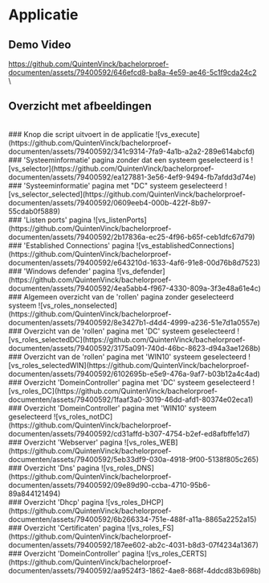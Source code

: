 # Applicatie

## Demo Video
https://github.com/QuintenVinck/bachelorproef-documenten/assets/79400592/646efcd8-ba8a-4e59-ae46-5c1f9cda24c2
\
\
## Overzicht met afbeeldingen
<br>
### Knop die script uitvoert in de applicatie
![vs_execute](https://github.com/QuintenVinck/bachelorproef-documenten/assets/79400592/341c9314-7fa9-4a1b-a2a2-289e614abcfd)
<br>
### 'Systeeminformatie' pagina zonder dat een systeem geselecteerd is
![vs_selector](https://github.com/QuintenVinck/bachelorproef-documenten/assets/79400592/ea127881-3e56-4ef9-9494-fb7afdd3d74e)
<br>
### 'Systeeminformatie' pagina met "DC" systeem geselecteerd
![vs_selector_selected](https://github.com/QuintenVinck/bachelorproef-documenten/assets/79400592/0609eeb4-000b-422f-8b97-55cdab0f5889)
<br>
### 'Listen ports' pagina
![vs_listenPorts](https://github.com/QuintenVinck/bachelorproef-documenten/assets/79400592/2b17836a-ec25-4f96-b65f-ceb1dfc67d79)
<br>
### 'Established Connections' pagina
![vs_establishedConnections](https://github.com/QuintenVinck/bachelorproef-documenten/assets/79400592/e643210d-1633-4af6-91e8-00d76b8d7523)
<br>
### 'Windows defender' pagina
![vs_defender](https://github.com/QuintenVinck/bachelorproef-documenten/assets/79400592/4ea5abb4-f967-4330-809a-3f3e48a61e4c)
<br>
### Algemeen overzicht van de 'rollen' pagina zonder geselecteerd systeem
![vs_roles_nonselected](https://github.com/QuintenVinck/bachelorproef-documenten/assets/79400592/8e3427b1-d4d4-4999-a236-51e7d1a0557e)
<br>
### Overzicht van de 'rollen' pagina met 'DC' systeem geselecteerd
![vs_roles_selectedDC](https://github.com/QuintenVinck/bachelorproef-documenten/assets/79400592/3175a091-740d-46bc-8623-d94a3ae1268b)
<br>
### Overzicht van de 'rollen' pagina met 'WIN10' systeem geselecteerd
![vs_roles_selectedWIN](https://github.com/QuintenVinck/bachelorproef-documenten/assets/79400592/6102695b-e5e9-476a-9af7-b03b12a4c4ad)
<br>
### Overzicht 'DomeinController' pagina met 'DC' systeem geselecteerd
![vs_roles_DC](https://github.com/QuintenVinck/bachelorproef-documenten/assets/79400592/1faaf3a0-3019-46dd-afd1-80374e02eca1)
<br>
### Overzicht 'DomeinController' pagina met 'WIN10' systeem geselecteerd
![vs_roles_notDC](https://github.com/QuintenVinck/bachelorproef-documenten/assets/79400592/cd31affd-b307-4754-b2ef-ed8afbffe1d7)
<br>
### Overzicht 'Webserver' pagina
![vs_roles_WEB](https://github.com/QuintenVinck/bachelorproef-documenten/assets/79400592/5eb33df9-030a-4918-9f00-5138f805c265)
<br>
### Overzicht 'Dns' pagina
![vs_roles_DNS](https://github.com/QuintenVinck/bachelorproef-documenten/assets/79400592/09e89d90-ccba-4710-95b6-89a844121494)
<br>
### Overzicht 'Dhcp' pagina
![vs_roles_DHCP](https://github.com/QuintenVinck/bachelorproef-documenten/assets/79400592/6b266334-751e-488f-a11a-8865a2252a15)
<br>
### Overzicht 'Certificaten' pagina
![vs_roles_FS](https://github.com/QuintenVinck/bachelorproef-documenten/assets/79400592/187ee602-ab2c-4031-b8d3-07f4234a1367)
<br>
### Overzicht 'DomeinController' pagina
![vs_roles_CERTS](https://github.com/QuintenVinck/bachelorproef-documenten/assets/79400592/aa9524f3-1862-4ae8-868f-4ddcd83b698b)
